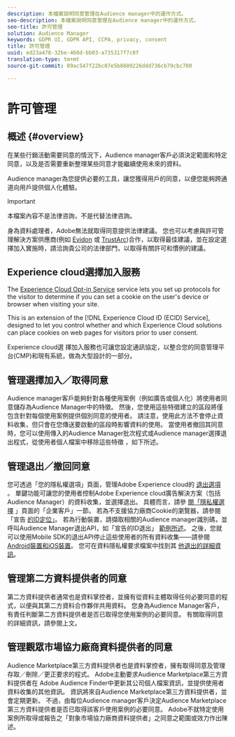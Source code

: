 ```yaml
---
description: 本檔案說明同意管理在Audience manager中的運作方式。
seo-description: 本檔案說明同意管理在Audience manager中的運作方式。
seo-title: 許可管理
solution: Audience Manager
keywords: GDPR UI, GDPR API, CCPA, privacy, consent
title: 許可管理
uuid: ed23a478-32be-460d-bb03-a735317f7c0f
translation-type: tm+mt
source-git-commit: 09ac547f22bc07e5b8609226ddd736cb79cbc700

---
```



# 許可管理

## 概述 {#overview}

在某些行銷活動需要同意的情況下，Audience manager客戶必須決定範圍和特定同意，以及是否需要重新整理某些同意才能繼續使用未來的資料。

Audience manager為您提供必要的工具，讓您獲得用戶的同意，以便您能夠跨通道向用戶提供個人化體驗。

>[!IMPORTANT]
>
> 本檔案內容不是法律咨詢，不是代替法律咨詢。
>
> 身為資料處理者，Adobe無法就取得同意提供法律建議。 您也可以考慮與許可管理解決方案供應商(例如 [Evidon](https://theblog.adobe.com/evidon-builds-gdpr-universal-consent-integration-with-launch-by-adobe/) 或 [TrustArc](https://theblog.adobe.com/trustarc-builds-consent-integration-launch-adobe/))合作，以取得最佳建議，並在設定選擇加入實施時，請洽詢貴公司的法律部門，以取得有關許可和慣例的建議。

## Experience cloud選擇加入服務

The [Experience Cloud Opt-in Service](https://docs.adobe.com/content/help/en/id-service/using/implementation-guides/opt-in-service/optin-overview.html) service lets you set up protocols for the visitor to determine if you can set a cookie on the user's device or browser when visiting your site.

This is an extension of the [!DNL Experience Cloud ID (ECID) Service], designed to let you control whether and which Experience Cloud solutions can place cookies on web pages for visitors prior to user consent.

Experience cloud選 [](https://docs.adobe.com/content/help/en/id-service/using/implementation-guides/opt-in-service/optin-overview.html) 擇加入服務也可讓您設定通訊協定，以整合您的同意管理平台(CMP)和現有系統，做為大型設計的一部分。

## 管理選擇加入／取得同意

Audience manager客戶能夠針對各種使用案例（例如廣告或個人化）將使用者同意儲存為Audience Manager中的特徵。 然後，您使用這些特徵建立的區段將僅包含針對每個使用案例提供個別同意的使用者。 請注意，使用此方法不會停止資料收集，但只會在您傳送要啟動的區段時影響資料的使用。 當使用者撤回其同意時，您可以使用傳入的Audience Manager批次程式或Audience manager選擇退出程式，從使用者個人檔案中移除這些特徵 [](../../integration/sending-audience-data/batch-data-transfer-explained/inbound-file-contents.md) ，如下所述。

## 管理退出／撤回同意

您可透過「您的隱私權選項」頁面，管理Adobe Experience cloud的 [退出選項](https://www.adobe.com/privacy/opt-out.html#customeruse) 。 單鍵功能可讓您的使用者控制Adobe Experience cloud廣告解決方案（包括Audience Manager）的資料收集，並選擇退出。 具體而言，請參 [閱「隱私權選擇](https://www.adobe.com/privacy/opt-out.html#customeruse) 」頁面的「企業客戶」一節。 若為不支援協力廠商Cookie的瀏覽器，請參閱「宣告 [的ID定位」](../../features/declared-ids.md#declared-id-targeting)。 若為行動裝置，請擷取相關的Audience manager識別碼，並呼叫Audience Manager退出API，如「宣告的ID退出」 [範例所述](../../features/declared-ids.md#opt-out-examples)。 之後，您就可以使用Mobile SDK的退出API停止這些使用者的所有資料收集——請參閱 [Android裝置](https://marketing.adobe.com/resources/help/en_US/mobile/android/privacy.html)[和iOS裝置](https://marketing.adobe.com/resources/help/en_US/mobile/ios/privacy.html)。 您可在資料隱私權要求檔案中找到其 [他退出的詳細資訊](../../overview/data-security-and-privacy/data-privacy-requests.md)。

## 管理第二方資料提供者的同意

第二方資料提供者通常也是資料掌控者，並擁有從資料主體取得任何必要同意的程式，以便與其第二方資料合作夥伴共用資料。 您身為Audience Manager客戶，有責任判斷第二方資料提供者是否已取得您使用案例的必要同意。 有關取得同意的詳細資訊，請參閱上文。

## 管理觀眾市場協力廠商資料提供者的同意

Audience Marketplace第三方資料提供者也是資料掌控者，擁有取得同意及管理存取／刪除／更正要求的程式。 Adobe主動要求Audience Marketplace第三方資料提供者在 [](https://www.adobe-audience-finder.com/) Adobe Audience Finder中更新其公司個人檔案資訊，並提供使用者資料收集的其他資訊。 資訊將來自Audience Marketplace第三方資料提供者，並會定期更新。 不過，由每位Audience manager客戶決定Audience Marketplace第三方資料提供者是否已取得該客戶使用案例的必要同意。 Adobe不就特定使用案例所取得或報告之「對象市場協力廠商資料提供者」之同意之範圍或效力作出陳述。
